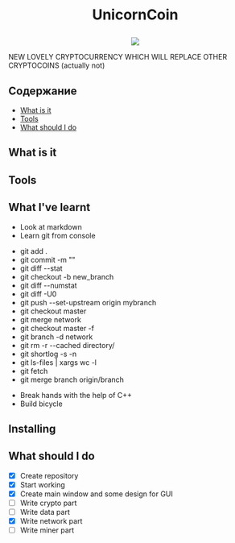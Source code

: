 # <p align="center">UnicornCoin
<p align="center"><img src="https://raw.github.com/Defolters/UnicornCoin/master/UnicornCoin.png"></p>
NEW LOVELY CRYPTOCURRENCY WHICH WILL REPLACE OTHER CRYPTOCOINS (actually not)


## Содержание
- [What is it](#%D0%A7%D1%82%D0%BE-%D1%8D%D1%82%D0%BE)
- [Tools](#%D0%A7%D1%82%D0%BE-%D0%B8%D1%81%D0%BF%D0%BE%D0%BB%D1%8C%D0%B7%D1%83%D0%B5%D1%82%D1%81%D1%8F)
- [What should I do](#%D0%A7%D1%82%D0%BE-%D0%BD%D1%83%D0%B6%D0%BD%D0%BE-%D1%81%D0%B4%D0%B5%D0%BB%D0%B0%D1%82%D1%8C)

## What is it
## Tools
## What I've learnt
* Look at markdown
* Learn git from console
- git add .
- git commit -m ""
- git diff --stat
- git checkout -b new_branch
- git diff --numstat
- git diff -U0
- git push --set-upstream origin mybranch
- git checkout master
- git merge network
- git checkout master -f
- git branch -d network
- git rm -r --cached directory/
- git shortlog -s -n
- git ls-files | xargs wc -l
- git fetch
- git merge branch origin/branch
* Break hands with the help of C++
* Build bicycle

## Installing
## What should I do
- [x] Create repository
- [x] Start working
- [x] Create main window and some design for GUI 
- [ ] Write crypto part
- [ ] Write data part
- [x] Write network part
- [ ] Write miner part
